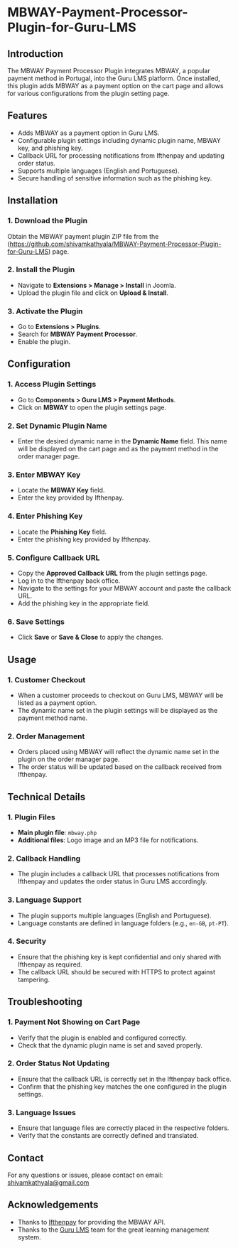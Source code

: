 # MBWAY-Payment-Processor-Plugin-for-Guru-LMS

## Introduction

The MBWAY Payment Processor Plugin integrates MBWAY, a popular payment method in Portugal, into the Guru LMS platform. Once installed, this plugin adds MBWAY as a payment option on the cart page and allows for various configurations from the plugin setting page.

## Features

- Adds MBWAY as a payment option in Guru LMS.
- Configurable plugin settings including dynamic plugin name, MBWAY key, and phishing key.
- Callback URL for processing notifications from Ifthenpay and updating order status.
- Supports multiple languages (English and Portuguese).
- Secure handling of sensitive information such as the phishing key.

## Installation

### 1. Download the Plugin

Obtain the MBWAY payment plugin ZIP file from the (https://github.com/shivamkathyala/MBWAY-Payment-Processor-Plugin-for-Guru-LMS) page.

### 2. Install the Plugin

- Navigate to **Extensions > Manage > Install** in Joomla.
- Upload the plugin file and click on **Upload & Install**.

### 3. Activate the Plugin

- Go to **Extensions > Plugins**.
- Search for **MBWAY Payment Processor**.
- Enable the plugin.

## Configuration

### 1. Access Plugin Settings

- Go to **Components > Guru LMS > Payment Methods**.
- Click on **MBWAY** to open the plugin settings page.

### 2. Set Dynamic Plugin Name

- Enter the desired dynamic name in the **Dynamic Name** field. This name will be displayed on the cart page and as the payment method in the order manager page.

### 3. Enter MBWAY Key

- Locate the **MBWAY Key** field.
- Enter the key provided by Ifthenpay.

### 4. Enter Phishing Key

- Locate the **Phishing Key** field.
- Enter the phishing key provided by Ifthenpay.

### 5. Configure Callback URL

- Copy the **Approved Callback URL** from the plugin settings page.
- Log in to the Ifthenpay back office.
- Navigate to the settings for your MBWAY account and paste the callback URL.
- Add the phishing key in the appropriate field.

### 6. Save Settings

- Click **Save** or **Save & Close** to apply the changes.

## Usage

### 1. Customer Checkout

- When a customer proceeds to checkout on Guru LMS, MBWAY will be listed as a payment option.
- The dynamic name set in the plugin settings will be displayed as the payment method name.

### 2. Order Management

- Orders placed using MBWAY will reflect the dynamic name set in the plugin on the order manager page.
- The order status will be updated based on the callback received from Ifthenpay.

## Technical Details

### 1. Plugin Files

- **Main plugin file**: `mbway.php`
- **Additional files**: Logo image and an MP3 file for notifications.

### 2. Callback Handling

- The plugin includes a callback URL that processes notifications from Ifthenpay and updates the order status in Guru LMS accordingly.

### 3. Language Support

- The plugin supports multiple languages (English and Portuguese).
- Language constants are defined in language folders (e.g., `en-GB`, `pt-PT`).

### 4. Security

- Ensure that the phishing key is kept confidential and only shared with Ifthenpay as required.
- The callback URL should be secured with HTTPS to protect against tampering.

## Troubleshooting

### 1. Payment Not Showing on Cart Page

- Verify that the plugin is enabled and configured correctly.
- Check that the dynamic plugin name is set and saved properly.

### 2. Order Status Not Updating

- Ensure that the callback URL is correctly set in the Ifthenpay back office.
- Confirm that the phishing key matches the one configured in the plugin settings.

### 3. Language Issues

- Ensure that language files are correctly placed in the respective folders.
- Verify that the constants are correctly defined and translated.

## Contact

For any questions or issues, please contact on email: shivamkathyala@gmail.com

## Acknowledgements

- Thanks to [Ifthenpay](https://www.ifthenpay.com) for providing the MBWAY API.
- Thanks to the [Guru LMS](https://guru.ijoomla.com) team for the great learning management system.